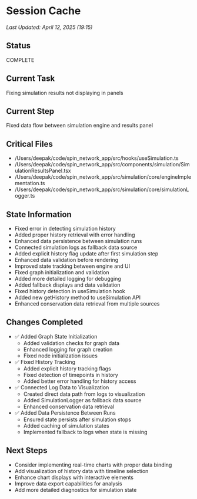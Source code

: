 # Session Cache

*Last Updated: April 12, 2025 (19:15)*

## Status
COMPLETE

## Current Task
Fixing simulation results not displaying in panels

## Current Step
Fixed data flow between simulation engine and results panel

## Critical Files
- /Users/deepak/code/spin_network_app/src/hooks/useSimulation.ts
- /Users/deepak/code/spin_network_app/src/components/simulation/SimulationResultsPanel.tsx
- /Users/deepak/code/spin_network_app/src/simulation/core/engineImplementation.ts
- /Users/deepak/code/spin_network_app/src/simulation/core/simulationLogger.ts

## State Information
- Fixed error in detecting simulation history
- Added proper history retrieval with error handling
- Enhanced data persistence between simulation runs
- Connected simulation logs as fallback data source
- Added explicit history flag update after first simulation step
- Enhanced data validation before rendering
- Improved state tracking between engine and UI
- Fixed graph initialization and validation
- Added more detailed logging for debugging
- Added fallback displays and data validation
- Fixed history detection in useSimulation hook
- Added new getHistory method to useSimulation API
- Enhanced conservation data retrieval from multiple sources

## Changes Completed
- ✅ Added Graph State Initialization
  - Added validation checks for graph data
  - Enhanced logging for graph creation
  - Fixed node initialization issues
- ✅ Fixed History Tracking
  - Added explicit history tracking flags
  - Fixed detection of timepoints in history
  - Added better error handling for history access
- ✅ Connected Log Data to Visualization
  - Created direct data path from logs to visualization
  - Added SimulationLogger as fallback data source
  - Enhanced conservation data retrieval
- ✅ Added Data Persistence Between Runs
  - Ensured state persists after simulation stops
  - Added caching of simulation states
  - Implemented fallback to logs when state is missing

## Next Steps
- Consider implementing real-time charts with proper data binding
- Add visualization of history data with timeline selection
- Enhance chart displays with interactive elements
- Improve data export capabilities for analysis
- Add more detailed diagnostics for simulation state
